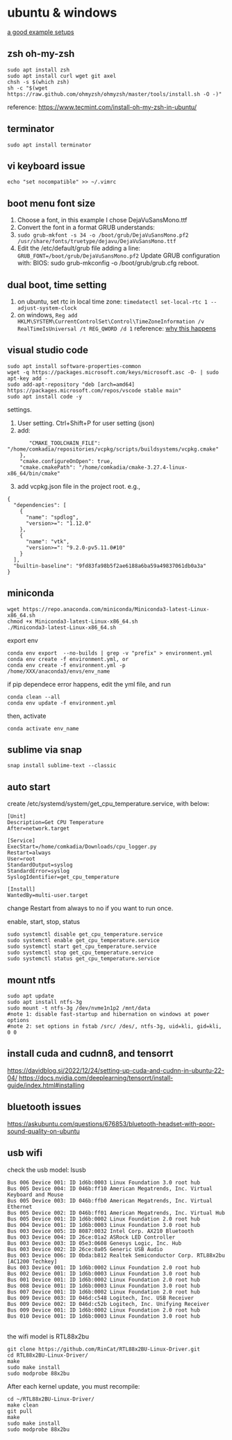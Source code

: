 # ubuntu & windows
[a good example setups](https://innovativeinnovation.github.io/ubuntu-setup/settings/)


## zsh oh-my-zsh

```
sudo apt install zsh
sudo apt install curl wget git axel 
chsh -s $(which zsh)
sh -c "$(wget https://raw.github.com/ohmyzsh/ohmyzsh/master/tools/install.sh -O -)"
```

reference:  https://www.tecmint.com/install-oh-my-zsh-in-ubuntu/

## terminator 

```
sudo apt install terminator
```


## vi keyboard issue  
```
echo "set nocompatible" >> ~/.vimrc
```


## boot menu font size
1. Choose a font, in this example I chose DejaVuSansMono.ttf
2. Convert the font in a format GRUB understands:
3. ```sudo grub-mkfont -s 34 -o /boot/grub/DejaVuSansMono.pf2 /usr/share/fonts/truetype/dejavu/DejaVuSansMono.ttf```
4. Edit the /etc/default/grub file adding a line:
  ```GRUB_FONT=/boot/grub/DejaVuSansMono.pf2```
Update GRUB configuration with:
BIOS: sudo grub-mkconfig -o /boot/grub/grub.cfg
reboot. 

## dual boot, time setting
1. on ubuntu, set rtc in local time zone:  ```timedatectl set-local-rtc 1 --adjust-system-clock```
2. on windows, ```Reg add HKLM\SYSTEM\CurrentControlSet\Control\TimeZoneInformation /v RealTimeIsUniversal /t REG_QWORD /d 1```
reference: [why this happens](https://ubuntuhandbook.org/index.php/2016/05/time-differences-ubuntu-1604-windows-10/) 

## visual studio code
```
sudo apt install software-properties-common
wget -q https://packages.microsoft.com/keys/microsoft.asc -O- | sudo apt-key add -
sudo add-apt-repository "deb [arch=amd64] https://packages.microsoft.com/repos/vscode stable main"
sudo apt install code -y
```
settings. 
1. User setting. Ctrl+Shift+P for user setting (json)
2. add:
``` "cmake.configureSettings": {
       "CMAKE_TOOLCHAIN_FILE": "/home/comkadia/repositories/vcpkg/scripts/buildsystems/vcpkg.cmake"
    },
    "cmake.configureOnOpen": true,
    "cmake.cmakePath": "/home/comkadia/cmake-3.27.4-linux-x86_64/bin/cmake"
```
3. add vcpkg.json file in the project root. e.g.,
```
{
  "dependencies": [
    {
      "name": "spdlog",
      "version>=": "1.12.0"
    },
    {
      "name": "vtk",
      "version>=": "9.2.0-pv5.11.0#10"
    }
  ],
  "builtin-baseline": "9fd83fa98b5f2ae6188a6ba59a49837061db0a3a"
}
```

## miniconda
```
wget https://repo.anaconda.com/miniconda/Miniconda3-latest-Linux-x86_64.sh
chmod +x Miniconda3-latest-Linux-x86_64.sh
./Miniconda3-latest-Linux-x86_64.sh

```
export env
```
conda env export  --no-builds | grep -v "prefix" > environment.yml
conda env create -f environment.yml, or
conda env create -f environment.yml -p /home/XXX/anaconda3/envs/env_name
```
if pip dependece error happens, edit the yml file, and run
```
conda clean --all 
conda env update -f environment.yml
```
then, activate 
```
conda activate env_name
```

## sublime via snap
```
snap install sublime-text --classic
```

## auto start
create /etc/systemd/system/get_cpu_temperature.service, with below:

```
[Unit]
Description=Get CPU Temperature
After=network.target

[Service]
ExecStart=/home/comkadia/Downloads/cpu_logger.py
Restart=always  
User=root
StandardOutput=syslog
StandardError=syslog
SyslogIdentifier=get_cpu_temperature

[Install]
WantedBy=multi-user.target
```
change Restart from always to no if you want to run once.

enable, start, stop, status 
```
sudo systemctl disable get_cpu_temperature.service
sudo systemctl enable get_cpu_temperature.service
sudo systemctl start get_cpu_temperature.service
sudo systemctl stop get_cpu_temperature.service
sudo systemctl status get_cpu_temperature.service
```
## mount ntfs 
```
sudo apt update
sudo apt install ntfs-3g
sudo mount -t ntfs-3g /dev/nvme1n1p2 /mnt/data
#note 1: disable fast-startup and hibernation on windows at power options
#note 2: set options in fstab /src/ /des/, ntfs-3g, uid=kli, gid=kli, 0 0 
```

## install cuda and cudnn8, and tensorrt
https://davidblog.si/2022/12/24/setting-up-cuda-and-cudnn-in-ubuntu-22-04/
https://docs.nvidia.com/deeplearning/tensorrt/install-guide/index.html#installing

## bluetooth issues <br>
https://askubuntu.com/questions/676853/bluetooth-headset-with-poor-sound-quality-on-ubuntu

## usb wifi
check the usb model:  lsusb
```
Bus 006 Device 001: ID 1d6b:0003 Linux Foundation 3.0 root hub
Bus 005 Device 004: ID 046b:ff10 American Megatrends, Inc. Virtual Keyboard and Mouse
Bus 005 Device 003: ID 046b:ffb0 American Megatrends, Inc. Virtual Ethernet
Bus 005 Device 002: ID 046b:ff01 American Megatrends, Inc. Virtual Hub
Bus 005 Device 001: ID 1d6b:0002 Linux Foundation 2.0 root hub
Bus 004 Device 001: ID 1d6b:0003 Linux Foundation 3.0 root hub
Bus 003 Device 005: ID 8087:0032 Intel Corp. AX210 Bluetooth
Bus 003 Device 004: ID 26ce:01a2 ASRock LED Controller
Bus 003 Device 003: ID 05e3:0608 Genesys Logic, Inc. Hub
Bus 003 Device 002: ID 26ce:0a05 Generic USB Audio
Bus 003 Device 006: ID 0bda:b812 Realtek Semiconductor Corp. RTL88x2bu [AC1200 Techkey]
Bus 003 Device 001: ID 1d6b:0002 Linux Foundation 2.0 root hub
Bus 002 Device 001: ID 1d6b:0003 Linux Foundation 3.0 root hub
Bus 001 Device 001: ID 1d6b:0002 Linux Foundation 2.0 root hub
Bus 008 Device 001: ID 1d6b:0003 Linux Foundation 3.0 root hub
Bus 007 Device 001: ID 1d6b:0002 Linux Foundation 2.0 root hub
Bus 009 Device 003: ID 046d:c548 Logitech, Inc. USB Receiver
Bus 009 Device 002: ID 046d:c52b Logitech, Inc. Unifying Receiver
Bus 009 Device 001: ID 1d6b:0002 Linux Foundation 2.0 root hub
Bus 010 Device 001: ID 1d6b:0003 Linux Foundation 3.0 root hub
```
<br> the wifi model is  RTL88x2bu
```
git clone https://github.com/RinCat/RTL88x2BU-Linux-Driver.git
cd RTL88x2BU-Linux-Driver/
make
sudo make install
sudo modprobe 88x2bu
```

After each kernel update, you must recompile:
```
cd ~/RTL88x2BU-Linux-Driver/
make clean
git pull
make
sudo make install
sudo modprobe 88x2bu
```

